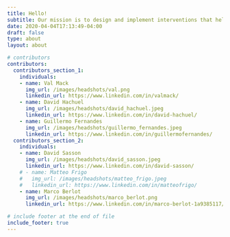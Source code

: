 ```yaml
---
title: Hello!
subtitle: Our mission is to design and implement interventions that help "flatten the curve" during the SARS-CoV-2 pandemic.
date: 2020-04-04T17:13:49-04:00
draft: false
type: about
layout: about

# contributors
contributors:
  contributors_section_1:
    individuals:
    - name: Val Mack
      img_url: /images/headshots/val.png
      linkedin_url: https://www.linkedin.com/in/valmack/
    - name: David Hachuel
      img_url: /images/headshots/david_hachuel.jpeg
      linkedin_url: https://www.linkedin.com/in/david-hachuel/
    - name: Guillermo Fernandes
      img_url: /images/headshots/guillermo_fernandes.jpeg
      linkedin_url: https://www.linkedin.com/in/guillermofernandes/
  contributors_section_2:
    individuals:
    - name: David Sasson
      img_url: /images/headshots/david_sasson.jpeg
      linkedin_url: https://www.linkedin.com/in/david-sasson/
    # - name: Matteo Frigo
    #   img_url: /images/headshots/matteo_frigo.jpeg
    #   linkedin_url: https://www.linkedin.com/in/matteofrigo/
    - name: Marco Berlot
      img_url: /images/headshots/marco_berlot.png
      linkedin_url: https://www.linkedin.com/in/marco-berlot-1a9385117/

# include footer at the end of file
include_footer: true
---
```


